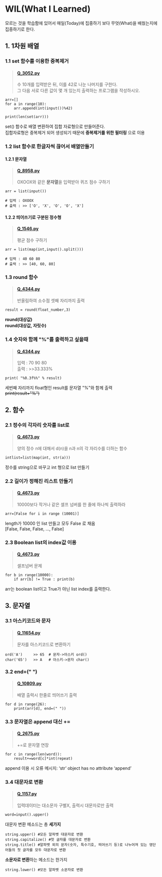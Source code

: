 # WIL(What I Learned)
모르는 것을 학습함에 있어서 매일(Today)에 집중하기 보다 무엇(What)을 배웠는지에 집중하기로 한다.

## 1. 1차원 배열
### 1.1 set 함수를 이용한 중복제거

>#### [Q_3052.py](https://www.acmicpc.net/problem/3052)
>수 10개를 입력받은 뒤, 이를 42로 나눈 나머지를 구한다.   
그 다음 서로 다른 값이 몇 개 있는지 출력하는 프로그램을 작성하시오.
<pre><code>arr=[]
for a in range(10):
    arr.append(int(input())%42)

print(len(set(arr)))
</code></pre>

set() 함수로 배열 변환하여 집합 자료형으로 만들어준다.   
집합자료형은 중복제거 되어 생성되기 때문에 **중복제거를 위한 필터링** 으로 이용


### 1.2 list 함수로 한글자씩 끊어서 배열만들기
#### 1.2.1 문자열

>#### [Q_8958.py](https://www.acmicpc.net/problem/8958)
>OXOOX와 같은 **문자열**을 입력받아 퀴즈 점수 구하기
<pre><code>arr = list(input())

# 입력 : OXOOX    
# 출력 : >> ['O', 'X', 'O', 'O', 'X']
</code></pre>
#### 1.2.2 띄어쓰기로 구분된 정수형
>#### [Q_1546.py](https://www.acmicpc.net/problem/1546)
>평균 점수 구하기
<pre><code>arr = list(map(int,input().split()))

# 입력 : 40 60 80    
# 출력 : >> [40, 60, 80]
</code></pre>

### 1.3 round 함수
> #### [Q_4344.py](https://www.acmicpc.net/problem/4344)
> 반올림하여 소수점 셋째 자리까지 출력
<pre><code>result = round(float_number,3)
</code></pre>
**round(대상값)**   
**round(대상값, 자릿수)**     

### 1.4 숫자와 함께 "%"를 출력하고 싶을때
> #### [Q_4344.py](https://www.acmicpc.net/problem/4344)
> 입력 : 70 90 80   
> 출력 : >>33.333%
<pre><code>print( "%0.3f%%" % result)
</code></pre>
세번째 자리까지 float형인 result를 문자열 "%"와 함께 출력   
~~print(result+"%")~~


## 2. 함수
### 2.1 정수의 각자리 숫자를 list로

>#### [Q_4673.py](https://www.acmicpc.net/problem/4673)
>양의 정수 n에 대해서 d(n)을 n과 n의 각 자리수를 더하는 함수
<pre><code>intlist=list(map(int, str(a)))
</code></pre>
정수를 string으로 바꾸고 int 형으로 list 만들기

### 2.2 길이가 정해진 리스트 만들기

>#### [Q_4673.py](https://www.acmicpc.net/problem/4673)
>10000보다 작거나 같은 셀프 넘버를 한 줄에 하나씩 출력하라
<pre><code>arr=[False for i in range (10001)]
</code></pre>
length가 10000 인 list 만들고 모두 False 로 채움    
[False, False, False, ..., False]

### 2.3 Boolean list의 index값 이용

>#### [Q_4673.py](https://www.acmicpc.net/problem/4673)
>셀프넘버 문제
<pre><code>for b in range(10000):
    if arr[b] != True : print(b)
</code></pre>
arr는 boolean list이고 True가 아닌 list index를 출력한다.

## 3. 문자열
### 3.1 아스키코드와 문자
>#### [Q_11654.py](https://www.acmicpc.net/problem/11654)
> 문자를 아스키코드로 변환하기
<pre><code>ord('A')     >> 65  # 문자->아스키 ord()
char('65')   >> A   # 아스키->문자 char()
</code></pre>


### 3.2 end=(" ")
>#### [Q_10809.py](https://www.acmicpc.net/problem/10809)
> 배열 출력시 한줄로 띄어쓰기 출력
<pre><code>for d in range(26):
    print(arr[d], end=(" ")) </code></pre>


### 3.3 문자열은 append 대신 +=
>#### [Q_2675.py](https://www.acmicpc.net/problem/2675)
> +=로 문자열 연장
<pre><code>for c in range(len(word)):
    result+=word[c]*int(repeat) </code></pre>
append 이용 시 오류 메시지: ‘str’ object has no attribute ‘append’

### 3.4 대문자로 변환
>#### [Q_1157.py](https://www.acmicpc.net/problem/1157)
> 입력데이터는 대소문자 구별X, 출력시 대문자로만 출력
<pre><code>word=input().upper()</code></pre>
대문자 변환 메소드는 총 **세가지**

<pre><code>string.upper() #모든 알파벳 대문자로 변환
string.capitalize() #첫 글자를 대문자로 변환
string.title() #알파벳 외의 문자(숫자, 특수기호, 띄어쓰기 등)로 나누어져 있는 영단어들의 첫 글자를 모두 대문자로 변환 </code></pre>

**소문자로 변환**하는 메소드는 한가지
<pre><code>string.lower() #모든 알파벳 소문자로 변환</code></pre>